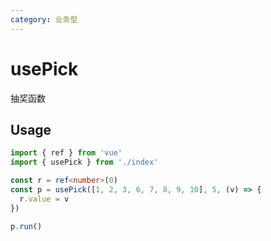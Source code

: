 ```yaml
---
category: 业务型
---
```


# usePick

抽奖函数

## Usage

```ts
import { ref } from 'vue'
import { usePick } from './index'

const r = ref<number>(0)
const p = usePick([1, 2, 3, 6, 7, 8, 9, 10], 5, (v) => {
  r.value = v
})

p.run()
```
